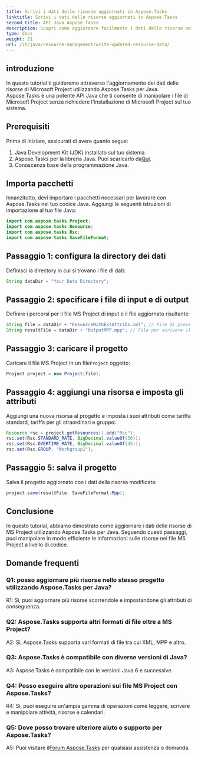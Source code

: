 ```yaml
---
title: Scrivi i dati delle risorse aggiornati in Aspose.Tasks
linktitle: Scrivi i dati delle risorse aggiornati in Aspose.Tasks
second_title: API Java Aspose.Tasks
description: Scopri come aggiornare facilmente i dati delle risorse nei file MS Project utilizzando Aspose.Tasks per Java.
type: docs
weight: 21
url: /it/java/resource-management/write-updated-resource-data/
---
```

## introduzione
In questo tutorial ti guideremo attraverso l'aggiornamento dei dati delle risorse di Microsoft Project utilizzando Aspose.Tasks per Java. Aspose.Tasks è una potente API Java che ti consente di manipolare i file di Microsoft Project senza richiedere l'installazione di Microsoft Project sul tuo sistema.

## Prerequisiti

Prima di iniziare, assicurati di avere quanto segue:

1. Java Development Kit (JDK) installato sul tuo sistema.
2.  Aspose.Tasks per la libreria Java. Puoi scaricarlo da[Qui](https://releases.aspose.com/tasks/java/).
3. Conoscenza base della programmazione Java.

## Importa pacchetti

Innanzitutto, devi importare i pacchetti necessari per lavorare con Aspose.Tasks nel tuo codice Java. Aggiungi le seguenti istruzioni di importazione al tuo file Java:

```java
import com.aspose.tasks.Project;
import com.aspose.tasks.Resource;
import com.aspose.tasks.Rsc;
import com.aspose.tasks.SaveFileFormat;
```

## Passaggio 1: configura la directory dei dati

Definisci la directory in cui si trovano i file di dati:

```java
String dataDir = "Your Data Directory";
```

## Passaggio 2: specificare i file di input e di output

Definire i percorsi per il file MS Project di input e il file aggiornato risultante:

```java
String file = dataDir + "ResourceWithExtAttribs.xml"; // File di prova con un RSC da aggiornare
String resultFile = dataDir + "OutputMPP.mpp"; // File per scrivere il progetto di prova
```

## Passaggio 3: caricare il progetto

 Caricare il file MS Project in un file`Project` oggetto:

```java
Project project = new Project(file);
```

## Passaggio 4: aggiungi una risorsa e imposta gli attributi

Aggiungi una nuova risorsa al progetto e imposta i suoi attributi come tariffa standard, tariffa per gli straordinari e gruppo:

```java
Resource rsc = project.getResources().add("Rsc");
rsc.set(Rsc.STANDARD_RATE, BigDecimal.valueOf(30));
rsc.set(Rsc.OVERTIME_RATE, BigDecimal.valueOf(45));
rsc.set(Rsc.GROUP, "Workgroup1");
```

## Passaggio 5: salva il progetto

Salva il progetto aggiornato con i dati della risorsa modificata:

```java
project.save(resultFile, SaveFileFormat.Mpp);
```

## Conclusione

In questo tutorial, abbiamo dimostrato come aggiornare i dati delle risorse di MS Project utilizzando Aspose.Tasks per Java. Seguendo questi passaggi, puoi manipolare in modo efficiente le informazioni sulle risorse nei file MS Project a livello di codice.

## Domande frequenti

### Q1: posso aggiornare più risorse nello stesso progetto utilizzando Aspose.Tasks per Java?

R1: Sì, puoi aggiornare più risorse scorrendole e impostandone gli attributi di conseguenza.

### Q2: Aspose.Tasks supporta altri formati di file oltre a MS Project?

A2: Sì, Aspose.Tasks supporta vari formati di file tra cui XML, MPP e altro.

### Q3: Aspose.Tasks è compatibile con diverse versioni di Java?

A3: Aspose.Tasks è compatibile con le versioni Java 6 e successive.

### Q4: Posso eseguire altre operazioni sui file MS Project con Aspose.Tasks?

R4: Sì, puoi eseguire un'ampia gamma di operazioni come leggere, scrivere e manipolare attività, risorse e calendari.

### Q5: Dove posso trovare ulteriore aiuto o supporto per Aspose.Tasks?

 A5: Puoi visitare il[Forum Aspose.Tasks](https://forum.aspose.com/c/tasks/15) per qualsiasi assistenza o domanda.
